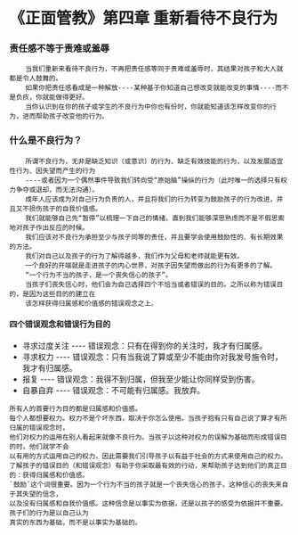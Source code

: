# 《正面管教》第四章 重新看待不良行为

### 责任感不等于责难或羞辱
        当我们重新来看待不良行为，不再把责任感等同于责难或羞辱时，其结果对孩子和大人就都是令人鼓舞的。
        如果你把责任感看成是一种解放----某种基于你知道自己想改变就能改变的事情----而不是负疚，你就能做得更好。
        当你认识到在你的孩子或学生的不良行为中你也有份时，你就能知道该怎样改变你的行为，进而帮助孩子改变他的行为。
### 什么是不良行为？
        所谓不良行为，无非是缺乏知识（或意识）的行为、缺乏有效技能的行为，以及发展适宜性行为、因失望而产生的行为
        ----或者因为一个偶然事件导致我们转向受“原始脑”操纵的行为（此时唯一的选择只有权力争夺或退却，而无法沟通）。
        成年人应该成为对自己行为负责的人，并且将我们的行为转变为鼓励孩子的行为改进，并且又不损伤孩子的自我价值感。
        我们就能够自己先“暂停”以梳理一下自己的情绪，直到我们能够深思熟虑而不是不假思索地对孩子作出反应的时候。
        我们应该对不良行为承担至少与孩子同等的责任，并且要学会使用鼓励性的、有长期效果的方法。
        我们对自己以及孩子的行为了解得越多，我们作为父母和老师就能更有效。
        一个良好的开端就是走进孩子的内心世界，对孩子因失望而做出的行为有更多的了解。
        “一个行为不当的孩子，是一个丧失信心的孩子”。
        当孩子们丧失信心时，他们会为自己选择四个不恰当或者错误的目的。之所以称为错误目的，是因为这些目的的建立在
        该怎样获得归属感和价值感的错误观念之上。
        
#### 四个错误观念和错误行为目的

   - 寻求过度关注 ---- 错误观念：只有在得到你的关注时，我才有归属感。
   - 寻求权力 ---- 错误观念：只有当我说了算或至少不能由你对我发号施令时，我才有归属感。
   - 报复 ---- 错误观念：我得不到归属，但我至少能让你同样受到伤害。
   - 自暴自弃 ---- 错误观念：不可能有归属感。我放弃。
   
    所有人的首要行为目的都是归属感和价值感。
    每个人都想要权力。权力不是个坏东西，取决于你怎么使用。当孩子抱有只有自己说了算才有所归属的错误观念时，
    他们对权力的运用在别人看起来就像不良行为。当孩子以这种对权力的误解为基础而形成错误目的时，他们就学不会
    以有用的方式运用自己的权力，因此需要我们引导孩子以有益于社会的方式来使用自己的权力。
    了解孩子的错误目的（和错误观念）有助于你采取最有效的行动，来帮助孩子达到他们的真正目的：获得归属感和价值感。
    `鼓励`这个词很重要。因为一个行为不当的孩子就是一个丧失信心的孩子。这种信心的丧失来自于其失望的信念，
    以及没有归属感和自我价值感。这种信念是以事实为依据，还是以孩子的感受为依据并不重要。孩子们的行为是以自己认为
    真实的东西为基础，而不是以事实为基础的。
